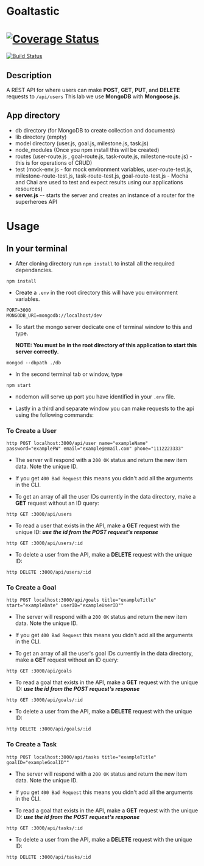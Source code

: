 # Goaltastic
[![Coverage Status](https://coveralls.io/repos/github/devonhackley/goaltastic/badge.svg?branch=master)](https://coveralls.io/github/devonhackley/goaltastic?branch=master)
=======
[![Build Status](https://travis-ci.org/devonhackley/goaltastic.svg?branch=master)](https://travis-ci.org/devonhackley/goaltastic)

## Description
A REST API for where users can make **POST**, **GET**, **PUT**, and **DELETE** requests to `/api/users` This lab we use **MongoDB** with **Mongoose.js**.

## App directory
- db directory (for MongoDB to create collection and documents)
- lib directory (empty)
- model directory (user.js, goal.js, milestone.js, task.js)
- node_modules (Once you npm install this will be created)
- routes (user-route.js , goal-route.js, task-route.js, milestone-route.js) - this is for operations of CRUD)
- test (mock-env.js - for mock environment variables, user-route-test.js, milestone-route-test.js, task-route-test.js, goal-route-test.js - Mocha and Chai are used to test and expect results using our applications resources)
- **server.js** -- starts the server and creates an instance of a router for the superheroes API

# Usage
## In your terminal
- After cloning directory run `npm install` to install all the required dependancies.
```
npm install
```
- Create a `.env` in the root directory this will have you environment variables.
```
PORT=3000
MONGODB_URI=mongodb://localhost/dev
```
- To start the mongo server dedicate one of terminal window to this and type.

  **NOTE: You must be in the root directory of this application to start this server correctly.**
```
mongod --dbpath ./db
```
- In the second terminal tab or window, type
```
npm start
```
- nodemon will serve up port you have identified in your `.env` file.

- Lastly in a third and separate window you can make requests to the api using the following commands:

### To Create a User
```
http POST localhost:3000/api/user name="exampleName" password="examplePW" email="example@email.com" phone="1112223333"
```
- The server will respond with a `200 OK` status and return the new item data. Note the unique ID.

- If you get `400 Bad Request` this means you didn't add all the arguments in the CLI.

- To get an array of all the user IDs currently in the data directory, make a **GET** request without an ID query:
```
http GET :3000/api/users
```
- To read a user that exists in the API, make a **GET** request with the unique ID:
***use the id from the POST request's response***
```
http GET :3000/api/users/:id
```
- To delete a user from the API, make a **DELETE** request with the unique ID:
```
http DELETE :3000/api/users/:id
```

### To Create a Goal
```
http POST localhost:3000/api/goals title="exampleTitle" start="exampleDate" userID="exampleUserID""
```
- The server will respond with a `200 OK` status and return the new item data. Note the unique ID.

- If you get `400 Bad Request` this means you didn't add all the arguments in the CLI.

- To get an array of all the user's goal IDs currently in the data directory, make a **GET** request without an ID query:
```
http GET :3000/api/goals
```
- To read a goal that exists in the API, make a **GET** request with the unique ID:
***use the id from the POST request's response***
```
http GET :3000/api/goals/:id
```
- To delete a user from the API, make a **DELETE** request with the unique ID:
```
http DELETE :3000/api/goals/:id
```

### To Create a Task
```
http POST localhost:3000/api/tasks title="exampleTitle" goalID="exampleGoalID""
```
- The server will respond with a `200 OK` status and return the new item data. Note the unique ID.

- If you get `400 Bad Request` this means you didn't add all the arguments in the CLI.

- To read a goal that exists in the API, make a **GET** request with the unique ID:
***use the id from the POST request's response***
```
http GET :3000/api/tasks/:id
```
- To delete a user from the API, make a **DELETE** request with the unique ID:
```
http DELETE :3000/api/tasks/:id
```
